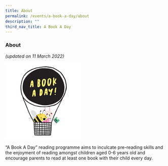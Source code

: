 ```yaml
---
title: About
permalink: /events/a-book-a-day/about
description: ""
third_nav_title: A Book A Day
---
```

### **About**

*(updated on 11 March 2022)*


<img src="/images/events/abookaday/ABAD-Logo.jpg" alt="A Book A Day" style="width: 15rem;">

“A Book A Day” reading programme aims to inculcate pre-reading skills and the enjoyment of reading amongst children aged 0-6 years old and encourage parents to read at least one book with their child every day.